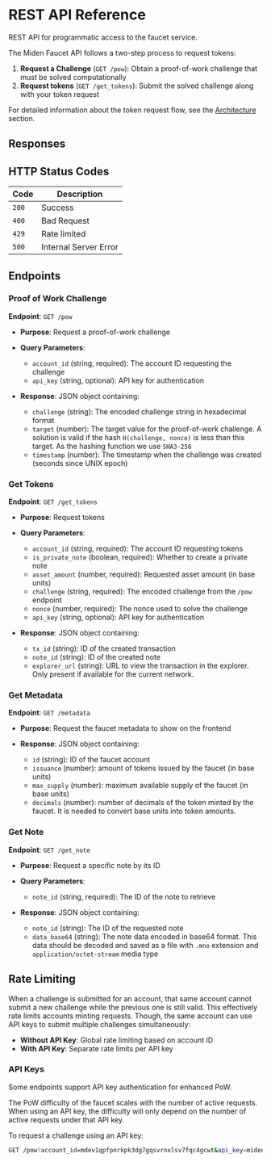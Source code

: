 # REST API Reference

REST API for programmatic access to the faucet service.

The Miden Faucet API follows a two-step process to request tokens:

1. **Request a Challenge** (`GET /pow`): Obtain a proof-of-work challenge that must be solved computationally
2. **Request tokens** (`GET /get_tokens`): Submit the solved challenge along with your token request

For detailed information about the token request flow, see the [Architecture](./architecture/overview.md#token-request-flow) section.

## Responses

## HTTP Status Codes

| Code | Description |
|------|-------------|
| `200` | Success |
| `400` | Bad Request |
| `429` | Rate limited |
| `500` | Internal Server Error |

## Endpoints

### Proof of Work Challenge

**Endpoint**: `GET /pow`

- **Purpose**: Request a proof-of-work challenge

- **Query Parameters**:
  - `account_id` (string, required): The account ID requesting the challenge
  - `api_key` (string, optional): API key for authentication

- **Response**: JSON object containing:
  - `challenge` (string): The encoded challenge string in hexadecimal format
  - `target` (number): The target value for the proof-of-work challenge. A solution is valid if the hash `H(challenge, nonce)` is less than this target. As the hashing function we use `SHA3-256`
  - `timestamp` (number): The timestamp when the challenge was created (seconds since UNIX epoch)

### Get Tokens

**Endpoint**: `GET /get_tokens`

- **Purpose**: Request tokens

- **Query Parameters**:
  - `account_id` (string, required): The account ID requesting tokens
  - `is_private_note` (boolean, required): Whether to create a private note
  - `asset_amount` (number, required): Requested asset amount (in base units)
  - `challenge` (string, required): The encoded challenge from the `/pow` endpoint
  - `nonce` (number, required): The nonce used to solve the challenge
  - `api_key` (string, optional): API key for authentication

- **Response**: JSON object containing:
  - `tx_id` (string): ID of the created transaction
  - `note_id` (string): ID of the created note
  - `explorer_url` (string): URL to view the transaction in the explorer. Only present if available for the current network.

### Get Metadata

**Endpoint**: `GET /metadata`

- **Purpose**: Request the faucet metadata to show on the frontend

- **Response**: JSON object containing:
  - `id` (string): ID of the faucet account
  - `issuance` (number): amount of tokens issued by the faucet (in base units)
  - `max_supply` (number): maximum available supply of the faucet (in base units)
  - `decimals` (number): number of decimals of the token minted by the faucet. It is needed to convert base units into token amounts.

### Get Note

**Endpoint**: `GET /get_note`

- **Purpose**: Request a specific note by its ID

- **Query Parameters**:
  - `note_id` (string, required): The ID of the note to retrieve

- **Response**: JSON object containing:
  - `note_id` (string): The ID of the requested note
  - `data_base64` (string): The note data encoded in base64 format. This data should be decoded and saved as a file with `.mno` extension and `application/octet-stream` media type

## Rate Limiting

When a challenge is submitted for an account, that same account cannot submit a new challenge while the previous one is still valid. This effectively rate limits accounts minting requests. Though, the same account can use API keys to submit multiple challenges simultaneously:

- **Without API Key**: Global rate limiting based on account ID
- **With API Key**: Separate rate limits per API key

### API Keys

Some endpoints support API key authentication for enhanced PoW.

The PoW difficulty of the faucet scales with the number of active requests. When using an API key, the difficulty will only depend on the number of active requests under that API key.

To request a challenge using an API key:

```bash
GET /pow?account_id=mdev1qpfpnrkpk3dg7gqsvrnxlsv7fqc4gcwt&api_key=miden_faucet_wONsvRXLZ9FgQG+nlkaq9f2X53cLswe4HSzEIUjFIkQ=
```
